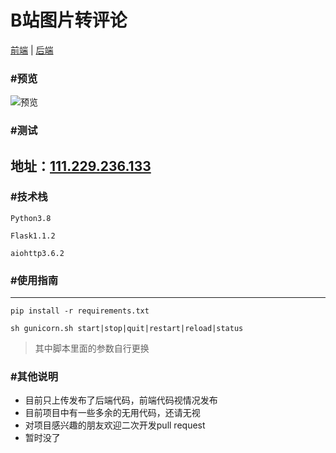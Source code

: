 # B站图片转评论

[前端](# "前端") | [后端](# "后端")
### #预览
![预览](https://github.com/gyileng/bilibili-comment-to-pic/yulan.png "预览")
### #测试
地址：[111.229.236.133](http://111.229.236.133/ "111.229.236.133")
------------
### #技术栈
`Python3.8`

`Flask1.1.2`

`aiohttp3.6.2`
### #使用指南
------------
`pip install -r requirements.txt`

`sh gunicorn.sh start|stop|quit|restart|reload|status`
> 其中脚本里面的参数自行更换

### #其他说明
- 目前只上传发布了后端代码，前端代码视情况发布
- 目前项目中有一些多余的无用代码，还请无视
- 对项目感兴趣的朋友欢迎二次开发pull request
- 暂时没了
